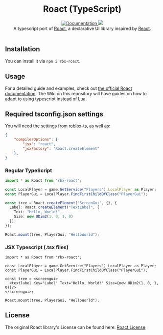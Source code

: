 <h1 align="center">Roact (TypeScript)</h1>
<div align="center">
	<a href="https://roblox.github.io/roact">
		<img src="https://img.shields.io/badge/docs-website-green.svg" alt="Documentation"></img>
	</a>
	<a href="https://www.npmjs.com/package/rbx-roact">
		<img src="https://badge.fury.io/js/rbx-roact.svg"></img>
	</a>
</div>

<div align="center">
	A typescript port of <a href='https://github.com/Roblox/roact'>Roact</a>, a declarative UI library inspired by <a href="https://reactjs.org">React</a>.
</div>

<div>&nbsp;</div>

## Installation
You can install it via `npm i rbx-roact`.

## Usage
For a detailed guide and examples, check out [the official Roact documentation](https://roblox.github.io/roact). The Wiki on this repository will have guides on how to adapt to using typescript instead of Lua.

## Required tsconfig.json settings
You will need the settings from [roblox-ts](https://github.com/roblox-ts/roblox-ts), as well as:
```json
{
	"compilerOptions": {
		"jsx": "react",
		"jsxFactory": "Roact.createElement"
	},
}
```

### Regular TypeScript
```typescript
import * as Roact from 'rbx-roact';

const LocalPlayer = game.GetService("Players").LocalPlayer as Player;
const PlayerGui = LocalPlayer.FindFirstChildOfClass("PlayerGui");

const tree = Roact.createElement("ScreenGui", {}, {
  Label: Roact.createElement("TextLabel", {
    Text: "Hello, World!",
    Size: new UDim2(1, 0, 1, 0)
  });
});

Roact.mount(tree, PlayerGui, "HelloWorld");
```


### JSX Typescript (.tsx files)
```tsx
import * as Roact from 'rbx-roact';

const LocalPlayer = game.GetService("Players").LocalPlayer as Player;
const PlayerGui = LocalPlayer.FindFirstChildOfClass("PlayerGui");

const tree = <screengui>
  <textlabel Key="Label" Text="Hello, World!" Size={new UDim2(1, 0, 1, 0)}/>
</screengui>;

Roact.mount(tree, PlayerGui, "HelloWorld");
```

## License
The original Roact library's License can be found here: [Roact License](https://github.com/Roblox/roact/blob/master/LICENSE)

